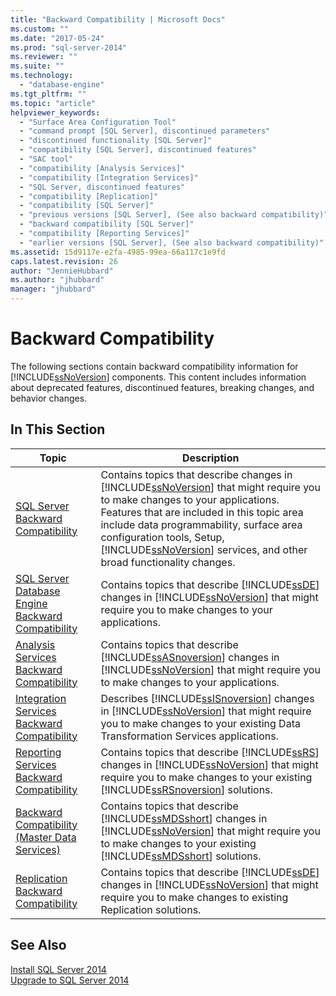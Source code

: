 ```yaml
---
title: "Backward Compatibility | Microsoft Docs"
ms.custom: ""
ms.date: "2017-05-24"
ms.prod: "sql-server-2014"
ms.reviewer: ""
ms.suite: ""
ms.technology: 
  - "database-engine"
ms.tgt_pltfrm: ""
ms.topic: "article"
helpviewer_keywords: 
  - "Surface Area Configuration Tool"
  - "command prompt [SQL Server], discontinued parameters"
  - "discontinued functionality [SQL Server]"
  - "compatibility [SQL Server], discontinued features"
  - "SAC tool"
  - "compatibility [Analysis Services]"
  - "compatibility [Integration Services]"
  - "SQL Server, discontinued features"
  - "compatibility [Replication]"
  - "compatibility [SQL Server]"
  - "previous versions [SQL Server], (See also backward compatibility)"
  - "backward compatibility [SQL Server]"
  - "compatibility [Reporting Services]"
  - "earlier versions [SQL Server], (See also backward compatibility)"
ms.assetid: 15d9117e-e2fa-4985-99ea-66a117c1e9fd
caps.latest.revision: 26
author: "JennieHubbard"
ms.author: "jhubbard"
manager: "jhubbard"
---
```

# Backward Compatibility
  The following sections contain backward compatibility information for [!INCLUDE[ssNoVersion](../includes/ssnoversion-md.md)] components. This content includes information about deprecated features, discontinued features, breaking changes, and behavior changes.  
  
## In This Section  
  
|Topic|Description|  
|-----------|-----------------|  
|[SQL Server Backward Compatibility](../../2014/getting-started/sql-server-backward-compatibility.md)|Contains topics that describe changes in [!INCLUDE[ssNoVersion](../includes/ssnoversion-md.md)] that might require you to make changes to your applications. Features that are included in this topic area include data programmability, surface area configuration tools, Setup, [!INCLUDE[ssNoVersion](../includes/ssnoversion-md.md)] services, and other broad functionality changes.|  
|[SQL Server Database Engine Backward Compatibility](../database-engine/sql-server-database-engine-backward-compatibility.md)|Contains topics that describe [!INCLUDE[ssDE](../includes/ssde-md.md)] changes in [!INCLUDE[ssNoVersion](../includes/ssnoversion-md.md)] that might require you to make changes to your applications.|  
|[Analysis Services Backward Compatibility](../../2014/analysis-services/analysis-services-backward-compatibility.md)|Contains topics that describe [!INCLUDE[ssASnoversion](../includes/ssasnoversion-md.md)] changes in [!INCLUDE[ssNoVersion](../includes/ssnoversion-md.md)] that might require you to make changes to your applications.|  
|[Integration Services Backward Compatibility](../integration-services/integration-services-backward-compatibility.md)|Describes [!INCLUDE[ssISnoversion](../includes/ssisnoversion-md.md)] changes in [!INCLUDE[ssNoVersion](../includes/ssnoversion-md.md)] that might require you to make changes to your existing Data Transformation Services applications.|  
|[Reporting Services Backward Compatibility](../reporting-services/reporting-services-backward-compatibility.md)|Contains topics that describe [!INCLUDE[ssRS](../includes/ssrs-md.md)] changes in [!INCLUDE[ssNoVersion](../includes/ssnoversion-md.md)] that might require you to make changes to your existing [!INCLUDE[ssRSnoversion](../includes/ssrsnoversion-md.md)] solutions.|  
|[Backward Compatibility &#40;Master Data Services&#41;](../master-data-services/backward-compatibility-master-data-services.md)|Contains topics that describe [!INCLUDE[ssMDSshort](../includes/ssmdsshort-md.md)] changes in [!INCLUDE[ssNoVersion](../includes/ssnoversion-md.md)] that might require you to make changes to your existing [!INCLUDE[ssMDSshort](../includes/ssmdsshort-md.md)] solutions.|  
|[Replication Backward Compatibility](../../2014/relational-databases/replication/replication-backward-compatibility.md)|Contains topics that describe [!INCLUDE[ssDE](../includes/ssde-md.md)] changes in [!INCLUDE[ssNoVersion](../includes/ssnoversion-md.md)] that might require you to make changes to existing Replication solutions.|  
  
## See Also  
 [Install SQL Server 2014](../database-engine/install-windows/install-sql-server.md)   
 [Upgrade to SQL Server 2014](../database-engine/install-windows/upgrade-sql-server.md)  
  
  